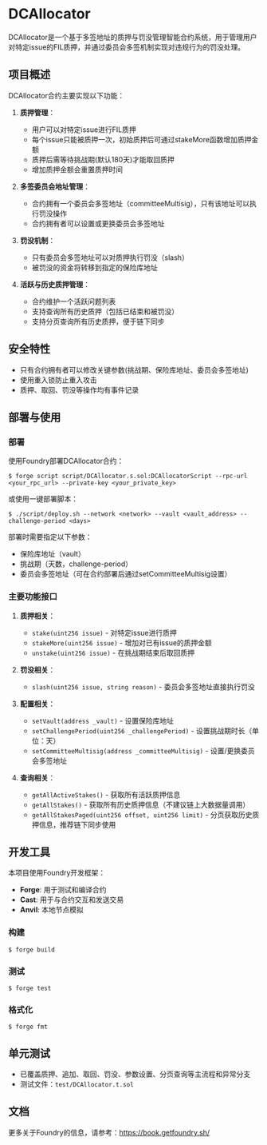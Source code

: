 # DCAllocator

DCAllocator是一个基于多签地址的质押与罚没管理智能合约系统，用于管理用户对特定issue的FIL质押，并通过委员会多签机制实现对违规行为的罚没处理。

## 项目概述

DCAllocator合约主要实现以下功能：

1. **质押管理**：
   - 用户可以对特定issue进行FIL质押
   - 每个issue只能被质押一次，初始质押后可通过stakeMore函数增加质押金额
   - 质押后需等待挑战期(默认180天)才能取回质押
   - 增加质押金额会重置质押时间

2. **多签委员会地址管理**：
   - 合约拥有一个委员会多签地址（committeeMultisig），只有该地址可以执行罚没操作
   - 合约拥有者可以设置或更换委员会多签地址

3. **罚没机制**：
   - 只有委员会多签地址可以对质押执行罚没（slash）
   - 被罚没的资金将转移到指定的保险库地址

4. **活跃与历史质押管理**：
   - 合约维护一个活跃问题列表
   - 支持查询所有历史质押（包括已结束和被罚没）
   - 支持分页查询所有历史质押，便于链下同步

## 安全特性

- 只有合约拥有者可以修改关键参数(挑战期、保险库地址、委员会多签地址)
- 使用重入锁防止重入攻击
- 质押、取回、罚没等操作均有事件记录

## 部署与使用

### 部署

使用Foundry部署DCAllocator合约：

```shell
$ forge script script/DCAllocator.s.sol:DCAllocatorScript --rpc-url <your_rpc_url> --private-key <your_private_key>
```

或使用一键部署脚本：

```shell
$ ./script/deploy.sh --network <network> --vault <vault_address> --challenge-period <days>
```

部署时需要指定以下参数：
- 保险库地址（vault）
- 挑战期（天数，challenge-period）
- 委员会多签地址（可在合约部署后通过setCommitteeMultisig设置）

### 主要功能接口

1. **质押相关**：
   - `stake(uint256 issue)` - 对特定issue进行质押
   - `stakeMore(uint256 issue)` - 增加对已有issue的质押金额
   - `unstake(uint256 issue)` - 在挑战期结束后取回质押

2. **罚没相关**：
   - `slash(uint256 issue, string reason)` - 委员会多签地址直接执行罚没

3. **配置相关**：
   - `setVault(address _vault)` - 设置保险库地址
   - `setChallengePeriod(uint256 _challengePeriod)` - 设置挑战期时长（单位：天）
   - `setCommitteeMultisig(address _committeeMultisig)` - 设置/更换委员会多签地址

4. **查询相关**：
   - `getAllActiveStakes()` - 获取所有活跃质押信息
   - `getAllStakes()` - 获取所有历史质押信息（不建议链上大数据量调用）
   - `getAllStakesPaged(uint256 offset, uint256 limit)` - 分页获取历史质押信息，推荐链下同步使用

## 开发工具

本项目使用Foundry开发框架：

- **Forge**: 用于测试和编译合约
- **Cast**: 用于与合约交互和发送交易
- **Anvil**: 本地节点模拟

### 构建

```shell
$ forge build
```

### 测试

```shell
$ forge test
```

### 格式化

```shell
$ forge fmt
```

## 单元测试

- 已覆盖质押、追加、取回、罚没、参数设置、分页查询等主流程和异常分支
- 测试文件：`test/DCAllocator.t.sol`

## 文档

更多关于Foundry的信息，请参考：https://book.getfoundry.sh/
